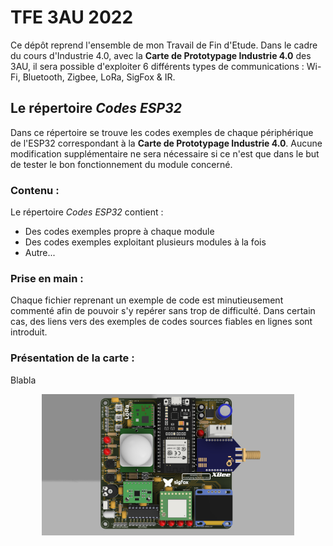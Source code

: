 # TFE 3AU 2022
Ce dépôt reprend l'ensemble de mon Travail de Fin d'Etude. Dans le cadre du cours d'Industrie 4.0, avec la **Carte de Prototypage Industrie 4.0** des 3AU, il sera possible d'exploiter 6 différents types de communications : Wi-Fi, Bluetooth, Zigbee, LoRa, SigFox & IR.

## Le répertoire *Codes ESP32*
Dans ce répertoire se trouve les codes exemples de chaque périphérique de l'ESP32 correspondant à la **Carte de Prototypage Industrie 4.0**. Aucune modification supplémentaire ne sera nécessaire si ce n'est que dans le but de tester le bon fonctionnement du module concerné.

### Contenu :
Le répertoire *Codes ESP32* contient :
* Des codes exemples propre à chaque module
* Des codes exemples exploitant plusieurs modules à la fois
* Autre...

### Prise en main :
Chaque fichier reprenant un exemple de code est minutieusement commenté afin de pouvoir s'y repérer sans trop de difficulté. Dans certain cas, des liens vers des exemples de codes sources fiables en lignes sont introduit. 

### Présentation de la carte :
Blabla
<p align="center">
  <img align="center" width="80%" src="https://github.com/DavideDiVenti/TFE-3AU-2022/blob/master/Images/Industry_4.0_Proto_Board_V1.0%20(PCB%203D)%20v24.png?raw=true" />
</p>

